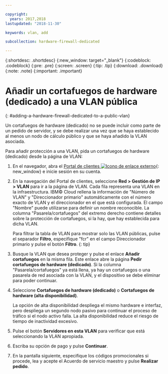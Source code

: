 ```yaml
---

copyright:
  years: 2017,2018
lastupdated: "2018-11-30"

keywords: vlan, add

subcollection: hardware-firewall-dedicated

---
```


{:shortdesc: .shortdesc}
{:new_window: target="_blank"}
{:codeblock: .codeblock}
{:pre: .pre}
{:screen: .screen}
{:tip: .tip}
{:download: .download}
{:note: .note}
{:important: .important}

# Añadir un cortafuegos de hardware (dedicado) a una VLAN pública
{: #adding-a-hardware-firewall-dedicated-to-a-public-vlan}

Un cortafuegos de hardware (dedicado) no se puede incluir como parte de un pedido de servidor, y se debe realizar una vez que se haya establecido al menos un nodo de cálculo público y que se haya añadido la VLAN asociada.

Para añadir protección a una VLAN, pida un cortafuegos de hardware (dedicado) desde la página de VLAN:

1. En el navegador, abra el [Portal de clientes ![Icono de enlace externo](../../icons/launch-glyph.svg "Icono de enlace externo")](https://control.softlayer.com/){: new_window} e inicie sesión en su cuenta.
2. En la navegación del Portal de clientes, seleccione **Red > Gestión de IP > VLAN** para ir a la página de VLAN. Cada fila representa una VLAN en la infraestructura. IBM© Cloud rellena la información de "Número de VLAN" y "Direccionador primario" automáticamente con el número exacto de VLAN y el direccionador en el que está configurada. El campo "Nombre" puede utilizarse para definir un nombre reconocible. La columna "Pasarela/cortafuegos" del extremo derecho contiene detalles sobre la protección de cortafuegos, si la hay, que hay establecida para dicha VLAN.

	Para filtrar la tabla de VLAN para mostrar solo las VLAN públicas, pulse el separador **Filtro**, especifique "fcr" en el campo Direccionador primario y pulse el botón **Filtro**.
  {: tip}
  
3. Busque la VLAN que desea proteger y pulse el enlace **Añadir cortafuegos** en la misma fila. Este enlace abre la página **Pedir cortafuegos de hardware (dedicado)**. Si la columna "Pasarela/cortafuegos" ya está llena, ya hay un cortafuegos o una pasarela de red asociada con la VLAN, y el dispositivo se debe eliminar para poder continuar.
4. Seleccione **Cortafuegos de hardware (dedicado)** o **Cortafuegos de hardware (alta disponibilidad)**.

	La opción de alta disponibilidad despliega el mismo hardware e interfaz, pero despliega un segundo nodo pasivo para continuar el proceso de tráfico si el nodo activo falla. La alta disponibilidad reduce el riesgo de tiempo de inactividad excesivo.

5. Pulse el botón **Servidores en esta VLAN** para verificar que está seleccionando la VLAN apropiada.
6. Escriba su opción de pago y pulse **Continuar**.
7. En la pantalla siguiente, especifique los códigos promocionales si procede, lea y acepte el Acuerdo de servicio maestro y pulse **Realizar pedido**.
